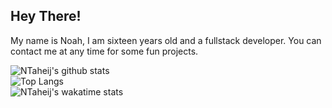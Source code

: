 ## Hey There!

My name is Noah, I am sixteen years old and a fullstack developer. You can contact me at any time for some fun projects.

![NTaheij's github stats](https://github-readme-stats.vercel.app/api?username=ntaheij&count_private=true&show_icons=true&theme=dark&hide_title=true)
<br />
![Top Langs](https://github-readme-stats.vercel.app/api/top-langs/?username=ntaheij&theme=dark)
<br />
![NTaheij's wakatime stats](https://github-readme-stats.vercel.app/api/wakatime?username=ntaheijtheme=dark)


